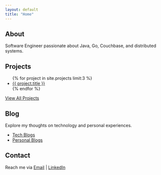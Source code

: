 ```yaml
---
layout: default
title: "Home"
---
```


<div class="container">

  <section id="about" class="card">
      <h2>About</h2>
      <p>Software Engineer passionate about Java, Go, Couchbase, and distributed systems.</p>
  </section>

  <section id="projects" class="card">
      <h2>Projects</h2>
          <ul>
              {% for project in site.projects limit:3 %}
                  <li><a href="{{ project.url }}">{{ project.title }}</a></li>
              {% endfor %}
          </ul>
      <p><a href="/projects">View All Projects</a></p>
  </section>

  <section id="blog" class="card">
      <h2>Blog</h2>
      <p>Explore my thoughts on technology and personal experiences.</p>
      <ul>
          <li><a href="blog/tech">Tech Blogs</a></li>
          <li><a href="blog/personal">Personal Blogs</a></li>
      </ul>
  </section>

  <section id="contact" class="card">
      <h2>Contact</h2>
      <p>Reach me via <a href="mailto:patiljeevanr@gmail.com">Email</a> | <a href="https://www.linkedin.com/in/patiljeevanr/">LinkedIn</a></p>
  </section>

</div>
